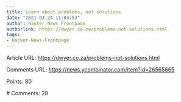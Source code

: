 ```yaml
---
title: Learn about problems, not solutions
date: "2021-03-24 11:04:53"
author: Hacker News Frontpage
authorlink: https://dwyer.co.za/problems-not-solutions.html
tags:
- Hacker-News-Frontpage
---
```


<p>Article URL: <a href="https://dwyer.co.za/problems-not-solutions.html">https://dwyer.co.za/problems-not-solutions.html</a></p>
<p>Comments URL: <a href="https://news.ycombinator.com/item?id=26565665">https://news.ycombinator.com/item?id=26565665</a></p>
<p>Points: 80</p>
<p># Comments: 28</p>
